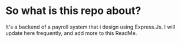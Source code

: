 # So what is this repo about?
It's a backend of a payroll system that i design using Express.Js. I will update here frequently, and add more to this ReadMe.
